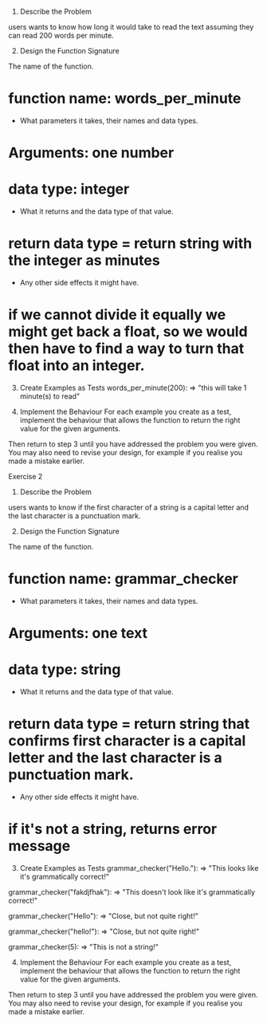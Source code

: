 1. Describe the Problem

users wants to know how long it would take to read the text assuming they can read 200 words per minute.

2. Design the Function Signature



The name of the function.
# function name: words_per_minute

- What parameters it takes, their names and data types.
# Arguments: one number
# data type: integer

- What it returns and the data type of that value.
# return data type = return string with the integer as minutes

- Any other side effects it might have.
# if we cannot divide it equally we might get back a float, so we would then have to find a way to turn that float into an integer.

3. Create Examples as Tests
words_per_minute(200): => "this will take 1 minute(s) to read"

4. Implement the Behaviour
For each example you create as a test, implement the behaviour that allows the function to return the right value for the given arguments.

Then return to step 3 until you have addressed the problem you were given. You may also need to revise your design, for example if you realise you made a mistake earlier.


Exercise 2

1. Describe the Problem

users wants to know if the first character of a string is a capital letter and the last character is a punctuation mark.

2. Design the Function Signature


The name of the function.
# function name: grammar_checker

- What parameters it takes, their names and data types.
# Arguments: one text
# data type: string

- What it returns and the data type of that value.
# return data type = return string that confirms first character is a capital letter and the last character is a punctuation mark.

- Any other side effects it might have.
# if it's not a string, returns error message

3. Create Examples as Tests
grammar_checker("Hello."): => "This looks like it's grammatically correct!"

grammar_checker("fakdjfhak"): => "This doesn't look like it's grammatically correct!"

grammar_checker("Hello"): => "Close, but not quite right!"

grammar_checker("hello!"): => "Close, but not quite right!"

grammar_checker(5): => "This is not a string!"

4. Implement the Behaviour
For each example you create as a test, implement the behaviour that allows the function to return the right value for the given arguments.

Then return to step 3 until you have addressed the problem you were given. You may also need to revise your design, for example if you realise you made a mistake earlier.